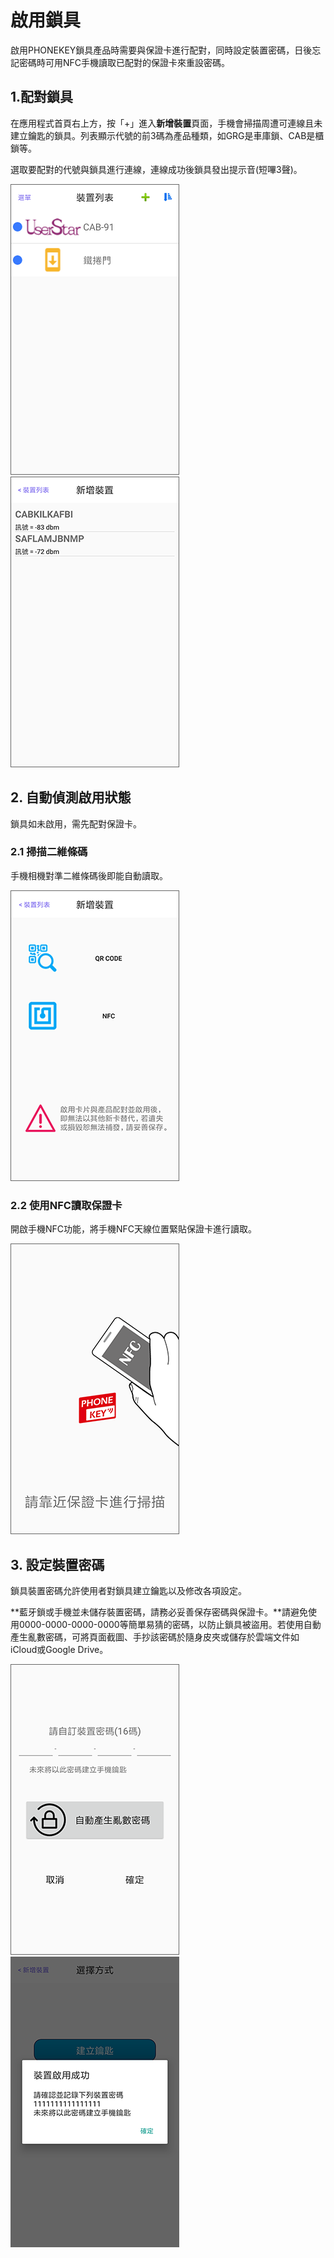 # 啟用鎖具

啟用PHONEKEY鎖具產品時需要與保證卡進行配對，同時設定裝置密碼，日後忘記密碼時可用NFC手機讀取已配對的保證卡來重設密碼。

## 1.配對鎖具

在應用程式首頁右上方，按「+」進入**新增裝置**頁面，手機會掃描周遭可連線且未建立鑰匙的鎖具。列表顯示代號的前3碼為產品種類，如GRG是車庫鎖、CAB是櫃鎖等。

選取要配對的代號與鎖具進行連線，連線成功後鎖具發出提示音\(短嗶3聲\)。

![](../.gitbook/assets/screenshot_2018-12-20-14-44-52-375_com.userstar.phonekey.png) ![](../.gitbook/assets/screenshot_2018-12-21-10-37-31-514_com.userstar.phonekey.png)

## 2. 自動偵測啟用狀態

鎖具如未啟用，需先配對保證卡。

### 2.1 掃描二維條碼

手機相機對準二維條碼後即能自動讀取。

![](../.gitbook/assets/screenshot_2018-12-20-17-22-34-531_com.userstar.phonekey.png)

### 2.2 使用NFC讀取保證卡

開啟手機NFC功能，將手機NFC天線位置緊貼保證卡進行讀取。

![](../.gitbook/assets/screenshot_2018-12-20-17-22-47-532_com.userstar.phonekey.png)

## 3. 設定裝置密碼

鎖具裝置密碼允許使用者對鎖具建立鑰匙以及修改各項設定。

**藍牙鎖或手機並未儲存裝置密碼，請務必妥善保存密碼與保證卡。**請避免使用0000-0000-0000-0000等簡單易猜的密碼，以防止鎖具被盜用。若使用自動產生亂數密碼，可將頁面截圖、手抄該密碼於隨身皮夾或儲存於雲端文件如iCloud或Google Drive。

![](../.gitbook/assets/screenshot_2018-12-20-17-23-02-396_com.userstar.phonekey.png) ![](../.gitbook/assets/screenshot_2018-12-20-17-23-15-487_com.userstar.phonekey.png)

